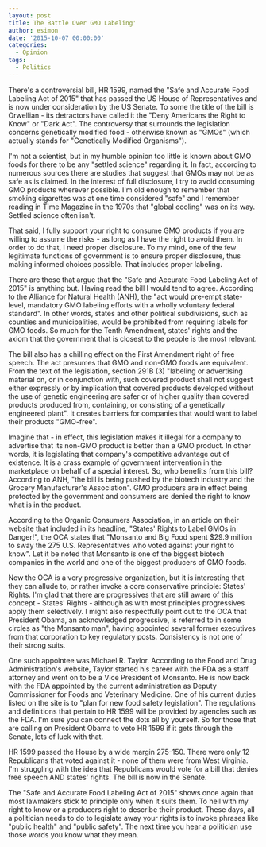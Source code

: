 ```yaml
---
layout: post
title: The Battle Over GMO Labeling'
author: esimon
date: '2015-10-07 00:00:00'
categories:
  - Opinion
tags:
  - Politics
---
```

There's a controversial bill, HR 1599, named the "Safe and Accurate Food Labeling Act of 2015" that has passed the US House of Representatives and is now under consideration by the US Senate. To some the title of the bill is Orwellian - its detractors have called it the "Deny Americans the Right to Know" or "Dark Act". The controversy that surrounds the legislation concerns genetically modified food - otherwise known as "GMOs" (which actually stands for "Genetically Modified Organisms"). 

I'm not a scientist, but in my humble opinion too little is known about GMO foods for there to be any "settled science" regarding it. In fact, according to numerous sources there are studies that suggest that GMOs may not be as safe as is claimed. In the interest of full disclosure, I try to avoid consuming GMO products wherever possible. I'm old enough to remember that smoking cigarettes was at one time considered "safe" and I remember reading in Time Magazine in the 1970s that "global cooling" was on its way. Settled science often isn't. 

That said, I fully support your right to consume GMO products if you are willing to assume the risks - as long as I have the right to avoid them. In order to do that, I need proper disclosure. To my mind, one of the few legitimate functions of government is to ensure proper disclosure, thus making informed choices possible. That includes proper labeling. 

There are those that argue that the "Safe and Accurate Food Labeling Act of 2015" is anything but. Having read the bill I would tend to agree. According to the Alliance for Natural Health (ANH), the "act would pre-empt state-level, mandatory GMO labeling efforts with a wholly voluntary federal standard". In other words, states and other political subdivisions, such as counties and municipalities, would be prohibited from requiring labels for GMO foods. So much for the Tenth Amendment, states' rights and the axiom that the government that is closest to the people is the most relevant. 

The bill also has a chilling effect on the First Amendment right of free speech. The act presumes that GMO and non-GMO foods are equivalent. From the text of the legislation, section 291B (3) "labeling or advertising material on, or in conjunction with, such covered product shall not suggest either expressly or by implication that covered products developed without the use of genetic engineering are safer or of higher quality than covered products produced from, containing, or consisting of a genetically engineered plant". It creates barriers for companies that would want to label their products "GMO-free". 

Imagine that - in effect, this legislation makes it illegal for a company to advertise that its non-GMO product is better than a GMO product. In other words, it is legislating that company's competitive advantage out of existence. It is a crass example of government intervention in the marketplace on behalf of a special interest. So, who benefits from this bill? According to ANH, "the bill is being pushed by the biotech industry and the Grocery Manufacturer's Association". GMO producers are in effect being protected by the government and consumers are denied the right to know what is in the product. 

According to the Organic Consumers Association, in an article on their website that included in its headline, "States' Rights to Label GMOs in Danger!", the OCA states that "Monsanto and Big Food spent $29.9 million to sway the 275 U.S. Representatives who voted against your right to know". Let it be noted that Monsanto is one of the biggest biotech companies in the world and one of the biggest producers of GMO foods. 

Now the OCA is a very progressive organization, but it is interesting that they can allude to, or rather invoke a core conservative principle: States' Rights. I'm glad that there are progressives that are still aware of this concept - States' Rights - although as with most principles progressives apply them selectively. I might also respectfully point out to the OCA that President Obama, an acknowledged progressive, is referred to in some circles as "the Monsanto man", having appointed several former executives from that corporation to key regulatory posts. Consistency is not one of their strong suits. 

One such appointee was Michael R. Taylor. According to the Food and Drug Administration's website, Taylor started his career with the FDA as a staff attorney and went on to be a Vice President of Monsanto. He is now back with the FDA appointed by the current administration as Deputy Commissioner for Foods and Veterinary Medicine. One of his current duties listed on the site is to "plan for new food safety legislation". The regulations and definitions that pertain to HR 1599 will be provided by agencies such as the FDA. I'm sure you can connect the dots all by yourself. So for those that are calling on President Obama to veto HR 1599 if it gets through the Senate, lots of luck with that. 

HR 1599 passed the House by a wide margin 275-150. There were only 12 Republicans that voted against it - none of them were from West Virginia. I'm struggling with the idea that Republicans would vote for a bill that denies free speech AND states' rights. The bill is now in the Senate. 

The "Safe and Accurate Food Labeling Act of 2015" shows once again that most lawmakers stick to principle only when it suits them. To hell with my right to know or a producers right to describe their product. These days, all a politician needs to do to legislate away your rights is to invoke phrases like "public health" and "public safety". The next time you hear a politician use those words you know what they mean. 

